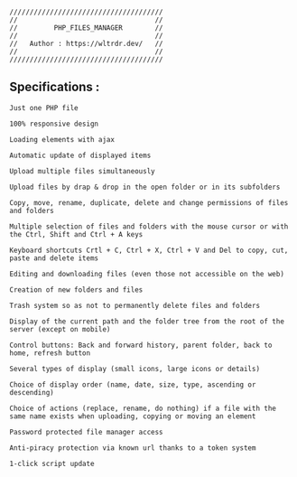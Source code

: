 
    //////////////////////////////////////
    //                                  //
    //         PHP_FILES_MANAGER        //
    //                                  //
    //   Author : https://wltrdr.dev/   //
    //                                  //
    //////////////////////////////////////



Specifications :
----------------

    Just one PHP file

    100% responsive design

    Loading elements with ajax

    Automatic update of displayed items

    Upload multiple files simultaneously

    Upload files by drap & drop in the open folder or in its subfolders

    Copy, move, rename, duplicate, delete and change permissions of files and folders

    Multiple selection of files and folders with the mouse cursor or with the Ctrl, Shift and Ctrl + A keys

    Keyboard shortcuts Crtl + C, Ctrl + X, Ctrl + V and Del to copy, cut, paste and delete items

    Editing and downloading files (even those not accessible on the web)

    Creation of new folders and files

    Trash system so as not to permanently delete files and folders

    Display of the current path and the folder tree from the root of the server (except on mobile)

    Control buttons: Back and forward history, parent folder, back to home, refresh button

    Several types of display (small icons, large icons or details)

    Choice of display order (name, date, size, type, ascending or descending)

    Choice of actions (replace, rename, do nothing) if a file with the same name exists when uploading, copying or moving an element

    Password protected file manager access

    Anti-piracy protection via known url thanks to a token system

    1-click script update
